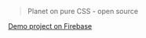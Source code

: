 > Planet on pure CSS - open source

[Demo project on Firebase](https://planet-on-pure-css-3f6e1.web.app/ "Planet on pure CSS - open source")
